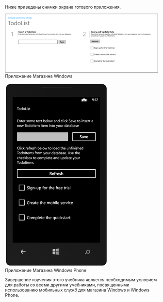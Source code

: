 
Ниже приведены снимки экрана готового приложения.

![](./media/mobile-services-windows-universal-get-started/mobile-quickstart-completed.png) <br/>Приложение Магазина Windows

![](./media/mobile-services-windows-universal-get-started/mobile-quickstart-completed-wp8.png) <br/>Приложение Магазина Windows Phone

Завершение изучения этого учебника является необходимым условием для работы со всеми другими учебниками, посвященными использованию мобильных служб для магазина Windows и Windows Phone.

<!---HONumber=58_postMigration-->
